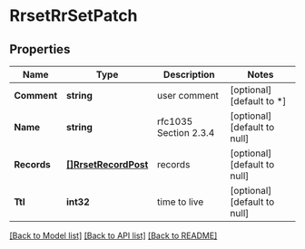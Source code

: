# RrsetRrSetPatch

## Properties
Name | Type | Description | Notes
------------ | ------------- | ------------- | -------------
**Comment** | **string** | user comment | [optional] [default to *]
**Name** | **string** | rfc1035 Section 2.3.4 | [optional] [default to null]
**Records** | [**[]RrsetRecordPost**](rrset.RecordPost.md) | records | [optional] [default to null]
**Ttl** | **int32** | time to live | [optional] [default to null]

[[Back to Model list]](../README.md#documentation-for-models) [[Back to API list]](../README.md#documentation-for-api-endpoints) [[Back to README]](../README.md)

